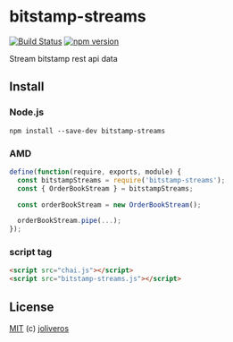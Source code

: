 bitstamp-streams
===========

[![Build Status](https://travis-ci.org/joliveros/bitstamp-streams.svg?branch=master)](https://travis-ci.org/joliveros/bitstamp-streams)
[![npm version](https://badge.fury.io/js/bitstamp-streams.svg)](http://badge.fury.io/js/bitstamp-streams)

Stream bitstamp rest api data


Install
-------

### Node.js

```shell
npm install --save-dev bitstamp-streams
```


### AMD

```javascript
define(function(require, exports, module) {
  const bitstampStreams = require('bitstamp-streams');
  const { OrderBookStream } = bitstampStreams;

  const orderBookStream = new OrderBookStream();

  orderBookStream.pipe(...);
});
```


### script tag

```html
<script src="chai.js"></script>
<script src="bitstamp-streams.js"></script>
```

License
-------

[MIT](https://github.com/joliveros/bitstamp-streams/blob/master/LICENSE) (c) [joliveros](https://github.com/joliveros)
